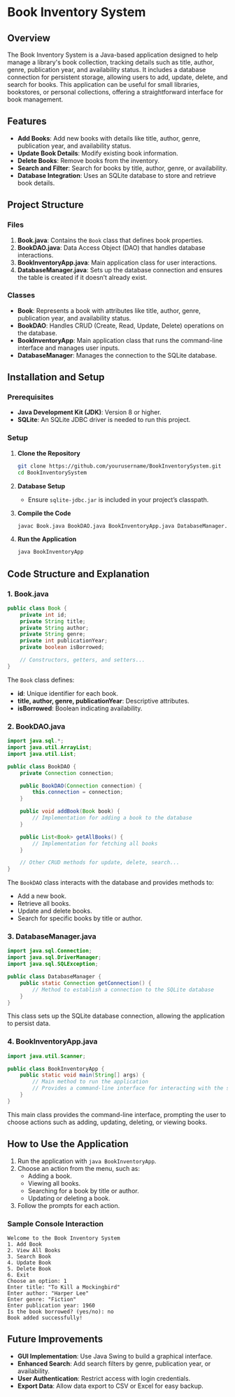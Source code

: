 # Book Inventory System

## Overview

The Book Inventory System is a Java-based application designed to help manage a library's book collection, tracking details such as title, author, genre, publication year, and availability status. It includes a database connection for persistent storage, allowing users to add, update, delete, and search for books. This application can be useful for small libraries, bookstores, or personal collections, offering a straightforward interface for book management.

## Features

- **Add Books**: Add new books with details like title, author, genre, publication year, and availability status.
- **Update Book Details**: Modify existing book information.
- **Delete Books**: Remove books from the inventory.
- **Search and Filter**: Search for books by title, author, genre, or availability.
- **Database Integration**: Uses an SQLite database to store and retrieve book details.
  
## Project Structure

### Files

1. **Book.java**: Contains the `Book` class that defines book properties.
2. **BookDAO.java**: Data Access Object (DAO) that handles database interactions.
3. **BookInventoryApp.java**: Main application class for user interactions.
4. **DatabaseManager.java**: Sets up the database connection and ensures the table is created if it doesn’t already exist.

### Classes

- **Book**: Represents a book with attributes like title, author, genre, publication year, and availability status.
- **BookDAO**: Handles CRUD (Create, Read, Update, Delete) operations on the database.
- **BookInventoryApp**: Main application class that runs the command-line interface and manages user inputs.
- **DatabaseManager**: Manages the connection to the SQLite database.

## Installation and Setup

### Prerequisites

- **Java Development Kit (JDK)**: Version 8 or higher.
- **SQLite**: An SQLite JDBC driver is needed to run this project.

### Setup

1. **Clone the Repository**
   ```bash
   git clone https://github.com/yourusername/BookInventorySystem.git
   cd BookInventorySystem
   ```

2. **Database Setup**
   - Ensure `sqlite-jdbc.jar` is included in your project’s classpath.

3. **Compile the Code**
   ```bash
   javac Book.java BookDAO.java BookInventoryApp.java DatabaseManager.java
   ```

4. **Run the Application**
   ```bash
   java BookInventoryApp
   ```

## Code Structure and Explanation

### 1. Book.java

```java
public class Book {
    private int id;
    private String title;
    private String author;
    private String genre;
    private int publicationYear;
    private boolean isBorrowed;

    // Constructors, getters, and setters...
}
```

The `Book` class defines:
- **id**: Unique identifier for each book.
- **title, author, genre, publicationYear**: Descriptive attributes.
- **isBorrowed**: Boolean indicating availability.

### 2. BookDAO.java

```java
import java.sql.*;
import java.util.ArrayList;
import java.util.List;

public class BookDAO {
    private Connection connection;

    public BookDAO(Connection connection) {
        this.connection = connection;
    }

    public void addBook(Book book) {
        // Implementation for adding a book to the database
    }

    public List<Book> getAllBooks() {
        // Implementation for fetching all books
    }

    // Other CRUD methods for update, delete, search...
}
```

The `BookDAO` class interacts with the database and provides methods to:
- Add a new book.
- Retrieve all books.
- Update and delete books.
- Search for specific books by title or author.

### 3. DatabaseManager.java

```java
import java.sql.Connection;
import java.sql.DriverManager;
import java.sql.SQLException;

public class DatabaseManager {
    public static Connection getConnection() {
        // Method to establish a connection to the SQLite database
    }
}
```

This class sets up the SQLite database connection, allowing the application to persist data.

### 4. BookInventoryApp.java

```java
import java.util.Scanner;

public class BookInventoryApp {
    public static void main(String[] args) {
        // Main method to run the application
        // Provides a command-line interface for interacting with the system
    }
}
```

This main class provides the command-line interface, prompting the user to choose actions such as adding, updating, deleting, or viewing books.

## How to Use the Application

1. Run the application with `java BookInventoryApp`.
2. Choose an action from the menu, such as:
   - Adding a book.
   - Viewing all books.
   - Searching for a book by title or author.
   - Updating or deleting a book.
3. Follow the prompts for each action.

### Sample Console Interaction

```plaintext
Welcome to the Book Inventory System
1. Add Book
2. View All Books
3. Search Book
4. Update Book
5. Delete Book
6. Exit
Choose an option: 1
Enter title: "To Kill a Mockingbird"
Enter author: "Harper Lee"
Enter genre: "Fiction"
Enter publication year: 1960
Is the book borrowed? (yes/no): no
Book added successfully!
```

## Future Improvements

- **GUI Implementation**: Use Java Swing to build a graphical interface.
- **Enhanced Search**: Add search filters by genre, publication year, or availability.
- **User Authentication**: Restrict access with login credentials.
- **Export Data**: Allow data export to CSV or Excel for easy backup.
